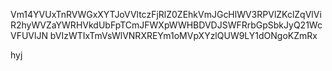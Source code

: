 Vm14YVUxTnRVWGxXYTJoVVltczFjRlZ0ZEhkVmJGcHlWV3RPVlZKclZqVlVi
R2hyWVZaYWRHVkdUbFpTCmJFWXpWWHBDVDJSWFRrbGpSbkJyQ21WcVFUVlJN
bVIzWTIxTmVsWlVNRXREYm1oMVpXYzlQUW9LY1dONgoKZmRx

hyj